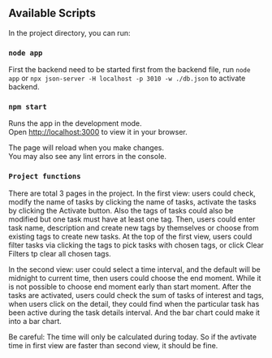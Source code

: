 ## Available Scripts

In the project directory, you can run:
### `node app`
First the backend need to be started first from the backend file, run `node app` or `npx json-server -H localhost -p 3010 -w ./db.json` to activate backend.

### `npm start`

Runs the app in the development mode.\
Open [http://localhost:3000](http://localhost:3000) to view it in your browser.

The page will reload when you make changes.\
You may also see any lint errors in the console.

### `Project functions`

There are total 3 pages in the project.
In the first view: users could check, modify the name of tasks by clicking the name of tasks, activate the tasks by clicking the Activate button.
Also the tags of tasks could also be modified but one task must have at least one tag.
Then, users could enter task name, description and create new tags by themselves or choose from existing tags to create new tasks.
At the top of the first view, users could filter tasks via clicking the tags to pick tasks with chosen tags, or click Clear Filters tp clear all chosen tags.

In the second view: user could select a time interval, and the default will be midnight to current time, then users could choose the end moment. While it is not possible to choose end moment early than start moment.
After the tasks are activated, users could check the sum of tasks of interest and tags, when users click on the detail, they could find when the particular task has been active during the task details interval. And the bar chart could make it into a bar chart.

Be careful: The time will only be calculated during today. So if the avtivate time in first view are faster than second view, it should be fine.
